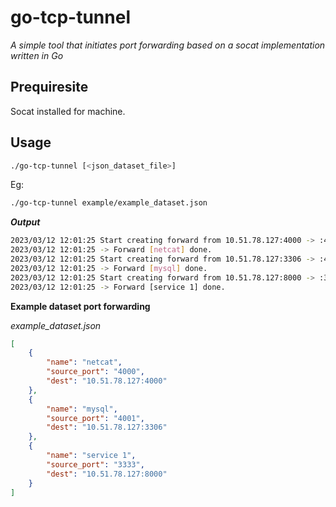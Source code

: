 # go-tcp-tunnel

_A simple tool that initiates port forwarding based on a socat implementation written in Go_

## Prequiresite

Socat installed for machine.

## Usage

```sh
./go-tcp-tunnel [<json_dataset_file>]
```
Eg:

```sh
./go-tcp-tunnel example/example_dataset.json
```

_**Output**_

```sh
2023/03/12 12:01:25 Start creating forward from 10.51.78.127:4000 -> :4000 [netcat]
2023/03/12 12:01:25 -> Forward [netcat] done.
2023/03/12 12:01:25 Start creating forward from 10.51.78.127:3306 -> :4001 [mysql]
2023/03/12 12:01:25 -> Forward [mysql] done.
2023/03/12 12:01:25 Start creating forward from 10.51.78.127:8000 -> :3333 [service 1]
2023/03/12 12:01:25 -> Forward [service 1] done.
```

**Example dataset port forwarding**

_example_dataset.json_

```json
[
    {
        "name": "netcat",
        "source_port": "4000",
        "dest": "10.51.78.127:4000"
    },
    {
        "name": "mysql",
        "source_port": "4001",
        "dest": "10.51.78.127:3306"
    },
    {
        "name": "service 1",
        "source_port": "3333",
        "dest": "10.51.78.127:8000"
    }
]
```